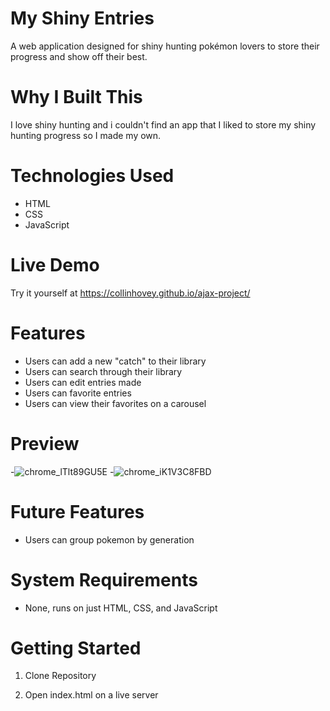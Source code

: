 # My Shiny Entries

A web application designed for shiny hunting pokémon lovers to store their progress and show off their best.

# Why I Built This

I love shiny hunting and i couldn't find an app that I liked to store my shiny hunting progress so I made my own.

# Technologies Used

- HTML
- CSS
- JavaScript

# Live Demo

Try it yourself at https://collinhovey.github.io/ajax-project/

# Features

- Users can add a new "catch" to their library
- Users can search through their library
- Users can edit entries made
- Users can favorite entries
- Users can view their favorites on a carousel

# Preview

-![chrome_lTlt89GU5E](https://user-images.githubusercontent.com/102557430/202417537-d8e722fa-d121-4d5e-987b-f5c9223b2933.gif)
-![chrome_iK1V3C8FBD](https://user-images.githubusercontent.com/102557430/202417609-aaeb912a-970a-4a4c-9494-f366bc41c261.gif)

# Future Features

- Users can group pokemon by generation

# System Requirements

- None, runs on just HTML, CSS, and JavaScript

# Getting Started

1. Clone Repository

2. Open index.html on a live server

